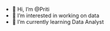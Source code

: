 - 👋 Hi, I’m @Priti
- 👀 I’m interested in working on data
- 🌱 I’m currently learning Data Analyst

<!---
Priti1993/Priti1993 is a ✨ special ✨ repository because its `README.md` (this file) appears on your GitHub profile.
You can click the Preview link to take a look at your changes.
--->
